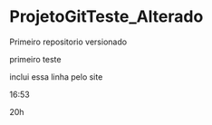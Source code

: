 # ProjetoGitTeste_Alterado
 Primeiro repositorio versionado

primeiro teste

inclui essa linha pelo site

16:53

20h

